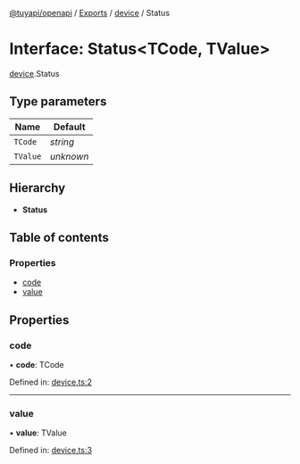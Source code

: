 [@tuyapi/openapi](../README.md) / [Exports](../modules.md) / [device](../modules/device.md) / Status

# Interface: Status<TCode, TValue\>

[device](../modules/device.md).Status

## Type parameters

Name | Default |
------ | ------ |
`TCode` | *string* |
`TValue` | *unknown* |

## Hierarchy

* **Status**

## Table of contents

### Properties

- [code](device.status.md#code)
- [value](device.status.md#value)

## Properties

### code

• **code**: TCode

Defined in: [device.ts:2](https://github.com/TuyaAPI/openapi/blob/06f5abb/src/device.ts#L2)

___

### value

• **value**: TValue

Defined in: [device.ts:3](https://github.com/TuyaAPI/openapi/blob/06f5abb/src/device.ts#L3)
